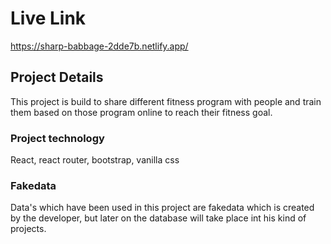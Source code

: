 # Live Link
https://sharp-babbage-2dde7b.netlify.app/

## Project Details

This project is build to share different fitness program with people and train them based on those program online to reach their fitness goal.

### Project technology

React, react router, bootstrap, vanilla css 

### Fakedata

Data's which have been used in this project are fakedata which is created by the developer, but later on the database will take place int his kind of projects.
